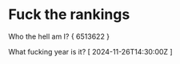 # Fuck the rankings

Who the hell am I?
{ 6513622 }

What fucking year is it?
[ 2024-11-26T14:30:00Z ]
